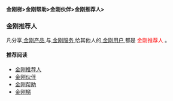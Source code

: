 #### 金刚梯>金刚帮助>金刚伙伴>金刚推荐人>
### 金刚推荐人
凡分享[ 金刚产品 ](https://a2zitpro.github.io/web/kkproducts)与[ 金刚服务 ](https://a2zitpro.github.io/web/kkservices)给其他人的[ 金刚用户 ](https://a2zitpro.github.io/web/kkuser)都是<font color="Red"> 金刚推荐人 </font>。

#### 推荐阅读
- [金刚推荐人](https://a2zitpro.github.io/web/list_kkreferrer)
- [金刚伙伴](https://a2zitpro.github.io/web/list_kkpartner)
- [金刚帮助](https://a2zitpro.github.io/web/list_helpkkvpn)
- [金刚梯](https://a2zitpro.github.io/web/dlb)
